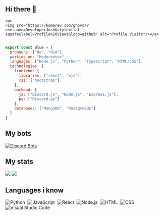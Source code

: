 <h2>Hi there 👋</h2>

    <a>
    <img src="https://komarev.com/ghpvc/?username=DeveloperJosh&style=flat-square&label=Profile%20Views&logo=github" alt="Profile Visits"/></a>

```js

export const Blue = {
  pronouns: ["He", "Him"],
  working_on: "Moderextor",
  languages: ["Node.js", "Python", "Typescript", "HTML/CSS"],
  technologies: {
    frontend: {
      libraries: ["react", "ejs"],
      css: ["bootstrap"]
    },
    backend: {
      js: ["Discord.js", "Node.js", "Express.js"],
      py: ["Discord.py"]
    },
    databases: ["MongoDB", "PostgreSQL"]
  }
}
```

<h2>My bots</h2>

[![Discord Bots](https://top.gg/api/widget/816433892578820117.svg)](https://top.gg/bot/816433892578820117)

<h2>My stats</h2>

<img src="https://github-readme-stats.vercel.app/api?username=DeveloperJosh&show_icons=true&theme=radical&count_private=true&include_all_commits=true">
<img src="https://github-readme-stats.vercel.app/api/top-langs/?username=DeveloperJosh&theme=radical&layout=compact">

<h2>Languages i know</h2>

![Python](https://img.shields.io/badge/-Python-05122A?style=flat&logo=python)&nbsp;
![JavaScript](https://img.shields.io/badge/-JavaScript-05122A?style=flat&logo=javascript)&nbsp;
![React](https://img.shields.io/badge/-React-05122A?style=flat&logo=react)&nbsp;
![Node.js](https://img.shields.io/badge/-Node.js-05122A?style=flat&logo=node.js)&nbsp;
![HTML](https://img.shields.io/badge/-HTML-05122A?style=flat&logo=HTML5)&nbsp;
![CSS](https://img.shields.io/badge/-CSS-05122A?style=flat&logo=CSS3&logoColor=1572B6)&nbsp;
![Visual Studio Code](https://img.shields.io/badge/-Visual%20Studio%20Code-05122A?style=flat&logo=visual-studio-code&logoColor=007ACC)&nbsp;
